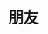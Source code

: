 ---
layout: links     # 必须
title: 朋友   # 可选，这是友链页的标题
links:
  - group: 技术大佬
    icon: fas fa-user-tie
    items:
    - name: xaoxuu’s blog
      avatar: https://cdn.jsdelivr.net/gh/xaoxuu/assets@master/avatar/avatar.png
      url: https://xaoxuu.com/blog/
      backgroundColor: '#3E74C9' # 卡片背景颜色
      textColor: '#fff'  # 卡片文字颜色
      tags:
      - iOS
---